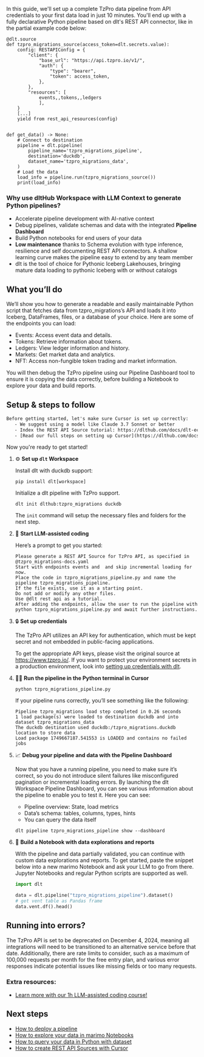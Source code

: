 In this guide, we'll set up a complete TzPro data pipeline from API credentials to your first data load in just 10 minutes. You'll end up with a fully declarative Python pipeline based on dlt's REST API connector, like in the partial example code below:

```python-outcome
@dlt.source
def tzpro_migrations_source(access_token=dlt.secrets.value):
    config: RESTAPIConfig = {
        "client": {
            "base_url": "https://api.tzpro.io/v1/",
            "auth": {
                "type": "bearer",
                "token": access_token,
            },
        },
        "resources": [
            events,,tokens,,ledgers
            ],
    }
    [...]
    yield from rest_api_resources(config)


def get_data() -> None:
    # Connect to destination
    pipeline = dlt.pipeline(
        pipeline_name='tzpro_migrations_pipeline',
        destination='duckdb',
        dataset_name='tzpro_migrations_data', 
    )
    # Load the data
    load_info = pipeline.run(tzpro_migrations_source())
    print(load_info) 
```

### Why use dltHub Workspace with LLM Context to generate Python pipelines?

- Accelerate pipeline development with AI-native context
- Debug pipelines, validate schemas and data with the integrated **Pipeline Dashboard**
- Build Python notebooks for end users of your data
- **Low maintenance** thanks to Schema evolution with type inference, resilience and self documenting REST API connectors. A shallow learning curve makes the pipeline easy to extend by any team member
- dlt is the tool of choice for Pythonic Iceberg Lakehouses, bringing mature data loading to pythonic Iceberg with or without catalogs

## What you’ll do

We’ll show you how to generate a readable and easily maintainable Python script that fetches data from tzpro_migrations’s API and loads it into Iceberg, DataFrames, files, or a database of your choice. Here are some of the endpoints you can load:

- Events: Access event data and details.
- Tokens: Retrieve information about tokens.
- Ledgers: View ledger information and history.
- Markets: Get market data and analytics.
- NFT: Access non-fungible token trading and market information.

You will then debug the TzPro pipeline using our Pipeline Dashboard tool to ensure it is copying the data correctly, before building a Notebook to explore your data and build reports.

## Setup & steps to follow

```default
Before getting started, let's make sure Cursor is set up correctly:
   - We suggest using a model like Claude 3.7 Sonnet or better
   - Index the REST API Source tutorial: https://dlthub.com/docs/dlt-ecosystem/verified-sources/rest_api/ and add it to context as **@dlt rest api**
   - [Read our full steps on setting up Cursor](https://dlthub.com/docs/dlt-ecosystem/llm-tooling/cursor-restapi#23-configuring-cursor-with-documentation)
```

Now you're ready to get started!

1. ⚙️ **Set up `dlt` Workspace**
    
    Install dlt with duckdb support:
    ```shell
    pip install dlt[workspace]
    ```

    Initialize a dlt pipeline with TzPro support.
    ```shell
    dlt init dlthub:tzpro_migrations duckdb
    ```

    The `init` command will setup the necessary files and folders for the next step.
    
2. 🤠 **Start LLM-assisted coding**
    
    Here’s a prompt to get you started:
    
    ```prompt
    Please generate a REST API Source for TzPro API, as specified in @tzpro_migrations-docs.yaml 
    Start with endpoints events and  and skip incremental loading for now. 
    Place the code in tzpro_migrations_pipeline.py and name the pipeline tzpro_migrations_pipeline. 
    If the file exists, use it as a starting point. 
    Do not add or modify any other files. 
    Use @dlt rest api as a tutorial. 
    After adding the endpoints, allow the user to run the pipeline with python tzpro_migrations_pipeline.py and await further instructions.
    ```

    
3. 🔒 **Set up credentials** 
    
    The TzPro API utilizes an API key for authentication, which must be kept secret and not embedded in public-facing applications.
    
    To get the appropriate API keys, please visit the original source at https://www.tzpro.io/.
    If you want to protect your environment secrets in a production environment, look into [setting up credentials with dlt](https://dlthub.com/docs/walkthroughs/add_credentials).
    
4. 🏃‍♀️ **Run the pipeline in the Python terminal in Cursor**
    
    ```shell
    python tzpro_migrations_pipeline.py
    ```
    
    If your pipeline runs correctly, you’ll see something like the following:
    
    ```shell
    Pipeline tzpro_migrations load step completed in 0.26 seconds
    1 load package(s) were loaded to destination duckdb and into dataset tzpro_migrations_data
    The duckdb destination used duckdb:/tzpro_migrations.duckdb location to store data
    Load package 1749667187.541553 is LOADED and contains no failed jobs
    ```
    
5. 📈 **Debug your pipeline and data with the Pipeline Dashboard**

    Now that you have a running pipeline, you need to make sure it’s correct, so you do not introduce silent failures like misconfigured pagination or incremental loading errors. By launching the dlt Workspace Pipeline Dashboard, you can see various information about the pipeline to enable you to test it. Here you can see:
    - Pipeline overview: State, load metrics
    - Data’s schema: tables, columns, types, hints
    - You can query the data itself
    
    ```shell
    dlt pipeline tzpro_migrations_pipeline show --dashboard
    ```
    
6. 🐍 **Build a Notebook with data explorations and reports**

    With the pipeline and data partially validated, you can continue with custom data explorations and reports. To get started, paste the snippet below into a new marimo Notebook and ask your LLM to go from there. Jupyter Notebooks and regular Python scripts are supported as well.

    
    ```python
    import dlt

   data = dlt.pipeline("tzpro_migrations_pipeline").dataset()
   # get vent table as Pandas frame
   data.vent.df().head()
    ```

## Running into errors?

The TzPro API is set to be deprecated on December 4, 2024, meaning all integrations will need to be transitioned to an alternative service before that date. Additionally, there are rate limits to consider, such as a maximum of 100,000 requests per month for the free entry plan, and various error responses indicate potential issues like missing fields or too many requests.

### Extra resources:

- [Learn more with our 1h LLM-assisted coding course!](https://www.youtube.com/watch?v=GGid70rnJuM)

## Next steps

- [How to deploy a pipeline](https://dlthub.com/docs/walkthroughs/deploy-a-pipeline)
- [How to explore your data in marimo Notebooks](https://dlthub.com/docs/general-usage/dataset-access/marimo)
- [How to query your data in Python with dataset](https://dlthub.com/docs/general-usage/dataset-access/dataset)
- [How to create REST API Sources with Cursor](https://dlthub.com/docs/dlt-ecosystem/llm-tooling/cursor-restapi)